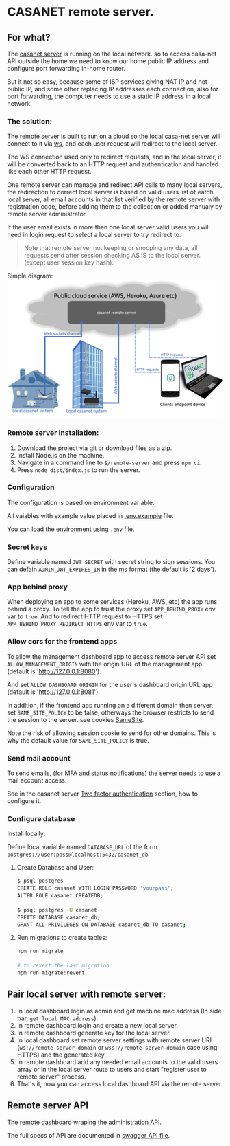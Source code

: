 # CASANET remote server.

## For what?
The [casanet server](https://github.com/casanet/casanet-server) is running on the local network. 
so to access casa-net API outside the home we need to know our home public IP address and configure port forwarding in-home router.

But it not so easy, because some of ISP services giving NAT IP and not public IP, and some other replacing IP addresses each connection,
also for port forwarding, the computer needs to use a static IP address in a local network.

### The solution:
The remote server is built to run on a cloud so the local casa-net server will connect to it via [ws](https://www.w3.org/TR/websockets/),
and each user request will redirect to the local server.

The WS connection used only to redirect requests,
and in the local server, it will be converted back to an HTTP request and authentication and handled like each other HTTP request.

One remote server can manage and redirect API calls to many local servers,
the redirection to correct local server is based on valid users list of eatch local server, all email accounts in that list verified by the remote server with registration code, before adding them to the collection or added manualy by remote server administrator.

If the user email exists in more then one local server valid users you will need in login request to select a local server to try redirect to.

> Note that remote server not keeping or snooping any data, 
all requests send after session checking AS IS to the local server. (except user session key hash).

Simple diagram:
![Screenshot](./docs/images/remote-diagram.png)

### Remote server installation:
1. Download the project via git or download files as a zip.
1. Install Node.js on the machine.
1. Navigate in a command line to `$/remote-server` and press `npm ci`.
1. Press `node dist/index.js` to run the server.

### Configuration

The configuration is based on environment variable.

All vaiables with example value placed in [.env.example](./.env.example) file.

You can load the environment using `.env` file.

### Secret keys

Define variable named `JWT_SECRET` with secret string to sign sessions.
You can defain `ADMIN_JWT_EXPIRES_IN` in the [ms](https://www.npmjs.com/package/ms) format (the default is '2 days'). 

### App behind proxy
When deploying an app to some services (Heroku, AWS, etc) the app runs behind a proxy.
To tell the app to trust the proxy set `APP_BEHIND_PROXY` env var to `true`.
And to redirect HTTP request to HTTPS set `APP_BEHIND_PROXY_REDIRECT_HTTPS` env var to `true`.

### Allow cors for the frontend apps
To allow the management dashboard app to access remote server API set `ALLOW_MANAGEMENT_ORIGIN` with the origin URL of the management app (default is 'http://127.0.0.1:8080'). 

And set `ALLOW_DASHBOARD_ORIGIN` for the user's dashboard origin URL app (default is 'http://127.0.0.1:8081').

In addition, if the frontend app running on a different domain then server, set `SAME_SITE_POLICY` to be false, otherways the browser restricts to send the session to the server. see cookies [SameSite](https://developer.mozilla.org/en-US/docs/Web/HTTP/Headers/Set-Cookie).

Note the risk of allowing session cookie to send for other domains. 
This is why the default value for `SAME_SITE_POLICY` is true.

### Send mail account
To send emails, (for MFA and status notifications) the server needs to use a mail account access.

See in the casanet server [Two factor authentication](https://github.com/casanet/casanet-server/tree/master/backend#two-factor-authentication-mfa) section, how to configure it.

### Configure database

Install locally:

Define local variable named `DATABASE_URL` of the form `postgres://user:pass@localhost:5432/casanet_db`

1. Create Database and User:

   ```bash
   $ psql postgres
   CREATE ROLE casanet WITH LOGIN PASSWORD 'yourpass';
   ALTER ROLE casanet CREATEDB;

   $ psql postgres -U casanet
   CREATE DATABASE casanet_db;
   GRANT ALL PRIVILEGES ON DATABASE casanet_db TO casanet;
   ```
   
2. Run migrations to create tables:

   ```bash
   npm run migrate

   # to revert the last migration
   npm run migrate:revert
   ```

## Pair local server with remote server:
1) In local dashboard login as admin and get machine mac address (In side bar, `get local MAC address`). 
1) In remote dashboard login and create a new local server.
1) In remote dashboard generate key for the local server.
1) In local dashboard set remote server settings with remote server URI (`ws://remote-server-domain` or `wss://remote-server-domain` case using HTTPS)
and the generated key.
1) In remote dashboard add any needed email accounts to the valid users array or in the local server route to users and start "register user to remote server" process.
1) That's it, now you can access local dashboard API via the remote server.

## Remote server API
The [remote dashboard](https://github.com/casanet/remote-dashboard) wraping the administration API. 

The full specs of API are documented in [swagger API file](./swagger.yaml).

